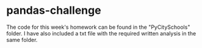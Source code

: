 # pandas-challenge

The code for this week's homework can be found in the "PyCitySchools" folder. 
I have also included a txt file with the required written analysis in the same folder.
